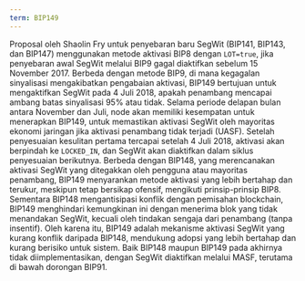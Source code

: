 ```yaml
---
term: BIP149
---
```


Proposal oleh Shaolin Fry untuk penyebaran baru SegWit (BIP141, BIP143, dan BIP147) menggunakan metode aktivasi BIP8 dengan `LOT=true`, jika penyebaran awal SegWit melalui BIP9 gagal diaktifkan sebelum 15 November 2017. Berbeda dengan metode BIP9, di mana kegagalan sinyalisasi mengakibatkan pengabaian aktivasi, BIP149 bertujuan untuk mengaktifkan SegWit pada 4 Juli 2018, apakah penambang mencapai ambang batas sinyalisasi 95% atau tidak. Selama periode delapan bulan antara November dan Juli, node akan memiliki kesempatan untuk menerapkan BIP149, untuk memastikan aktivasi SegWit oleh mayoritas ekonomi jaringan jika aktivasi penambang tidak terjadi (UASF). Setelah penyesuaian kesulitan pertama tercapai setelah 4 Juli 2018, aktivasi akan berpindah ke `LOCKED_IN`, dan SegWit akan diaktifkan dalam siklus penyesuaian berikutnya. Berbeda dengan BIP148, yang merencanakan aktivasi SegWit yang ditegakkan oleh pengguna atau mayoritas penambang, BIP149 menyarankan metode aktivasi yang lebih bertahap dan terukur, meskipun tetap bersikap ofensif, mengikuti prinsip-prinsip BIP8. Sementara BIP148 mengantisipasi konflik dengan pemisahan blockchain, BIP149 menghindari kemungkinan ini dengan menerima blok yang tidak menandakan SegWit, kecuali oleh tindakan sengaja dari penambang (tanpa insentif). Oleh karena itu, BIP149 adalah mekanisme aktivasi SegWit yang kurang konflik daripada BIP148, mendukung adopsi yang lebih bertahap dan kurang berisiko untuk sistem. Baik BIP148 maupun BIP149 pada akhirnya tidak diimplementasikan, dengan SegWit diaktifkan melalui MASF, terutama di bawah dorongan BIP91.